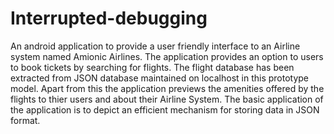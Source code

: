 # Interrupted-debugging
An android application to provide a user friendly interface to an Airline system named Amionic Airlines. The application provides an option to users to book tickets by searching for flights. The flight database has been extracted from JSON database maintained on localhost  in this prototype model. Apart from this the application previews the amenities offered by the flights to thier users and about their Airline System. The basic application of the application is to depict an efficient mechanism for storing data in JSON format.

